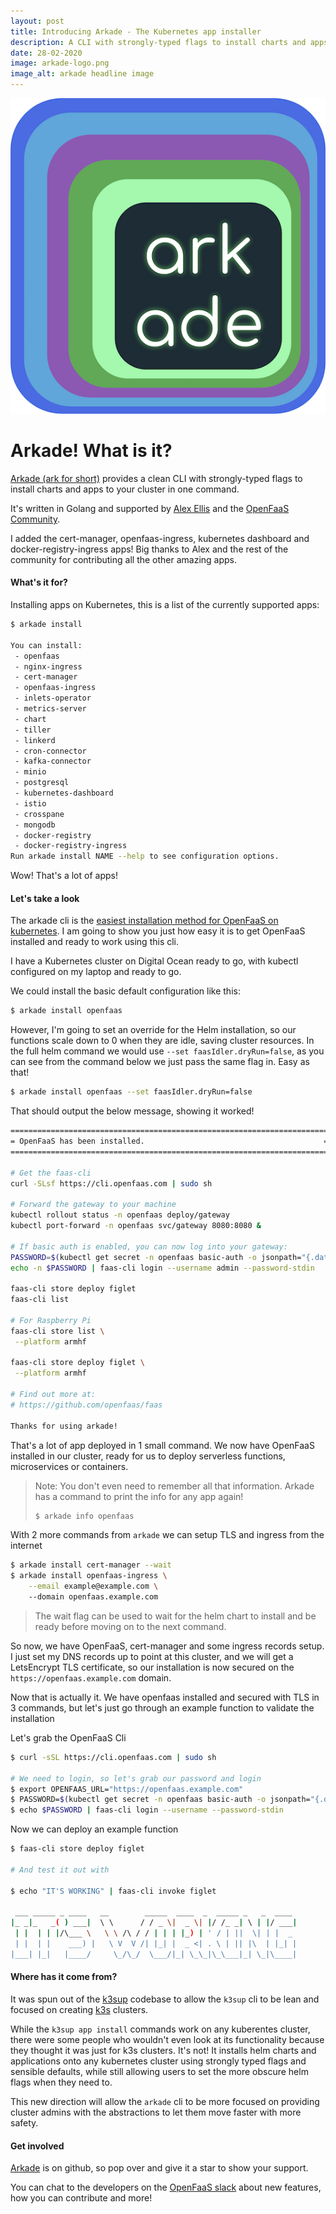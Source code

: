 ```yaml
---
layout: post
title: Introducing Arkade - The Kubernetes app installer
description: A CLI with strongly-typed flags to install charts and apps to your cluster in one command.
date: 28-02-2020
image: arkade-logo.png
image_alt: arkade headline image
---
```



![arkade logo](/images/arkade-logo.png)


# Arkade! What is it?

[Arkade (ark for short)](https://get-arkade.dev) provides a clean CLI with strongly-typed flags to install charts and apps to your cluster in one command.

It's written in Golang and supported by [Alex Ellis](https://twitter.com/alexellisuk) and the [OpenFaaS Community](https://www.openfaas.com/).

I added the cert-manager, openfaas-ingress, kubernetes dashboard and docker-registry-ingress apps! Big thanks to Alex 
and the rest of the community for contributing all the other amazing apps.

#### What's it for?
Installing apps on Kubernetes, this is a list of the currently supported apps:

```sh 
$ arkade install 

You can install: 
 - openfaas
 - nginx-ingress
 - cert-manager
 - openfaas-ingress
 - inlets-operator
 - metrics-server
 - chart
 - tiller
 - linkerd
 - cron-connector
 - kafka-connector
 - minio
 - postgresql
 - kubernetes-dashboard
 - istio
 - crosspane
 - mongodb
 - docker-registry
 - docker-registry-ingress
Run arkade install NAME --help to see configuration options.

```

Wow! That's a lot of apps! 

#### Let's take a look 
The arkade cli is the [easiest installation method for OpenFaaS on kubernetes](https://docs.openfaas.com/deployment/kubernetes/#a-deploy-with-arkade-fastest-option).
I am going to show you just how easy it is to get OpenFaaS installed and ready to work using this cli. 
 
I have a Kubernetes cluster on Digital Ocean ready to go, with kubectl configured on my laptop and ready to go.

We could install the basic default configuration like this:
```sh 
$ arkade install openfaas
```


However, I'm going to set an override for the Helm installation, so our functions scale down to 0 when they are idle, saving 
cluster resources. In the full helm command we would use `--set faasIdler.dryRun=false`, as you can see from the command below
we just pass the same flag in. Easy as that!

```sh 
$ arkade install openfaas --set faasIdler.dryRun=false
```

That should output the below message, showing it worked! 
```sh 
=======================================================================
= OpenFaaS has been installed.                                        =
=======================================================================

# Get the faas-cli
curl -SLsf https://cli.openfaas.com | sudo sh

# Forward the gateway to your machine
kubectl rollout status -n openfaas deploy/gateway
kubectl port-forward -n openfaas svc/gateway 8080:8080 &

# If basic auth is enabled, you can now log into your gateway:
PASSWORD=$(kubectl get secret -n openfaas basic-auth -o jsonpath="{.data.basic-auth-password}" | base64 --decode; echo)
echo -n $PASSWORD | faas-cli login --username admin --password-stdin

faas-cli store deploy figlet
faas-cli list

# For Raspberry Pi
faas-cli store list \
 --platform armhf

faas-cli store deploy figlet \
 --platform armhf

# Find out more at:
# https://github.com/openfaas/faas

Thanks for using arkade!

```


That's a lot of app deployed in 1 small command. We now have OpenFaaS installed in our cluster, ready for us to deploy serverless functions, microservices or containers.

> Note: You don't even need to remember all that information. Arkade has a command to print the info for any app again!
> ```sh 
> $ arkade info openfaas
> ```


With 2 more commands from `arkade` we can setup TLS and ingress from the internet

```sh 
$ arkade install cert-manager --wait
$ arkade install openfaas-ingress \
    --email example@example.com \ 
    --domain openfaas.example.com

```
> The wait flag can be used to wait for the helm chart to install and be ready before moving on to the next command.

So now, we have OpenFaaS, cert-manager and some ingress records setup. I just set my DNS records up to point at this 
cluster, and we will get a LetsEncrypt TLS certificate, so our installation is now secured on the 
`https://openfaas.example.com` domain.

Now that is actually it. We have openfaas installed and secured with TLS in 3 commands, but let's just go through an example
function to validate the installation

Let's grab the OpenFaaS Cli

```sh
$ curl -sSL https://cli.openfaas.com | sudo sh

# We need to login, so let's grab our password and login
$ export OPENFAAS_URL="https://openfaas.example.com"
$ PASSWORD=$(kubectl get secret -n openfaas basic-auth -o jsonpath="{.data.basic-auth-password}" | base64 --decode; echo)
$ echo $PASSWORD | faas-cli login --username --password-stdin
```

Now we can deploy an example function

```sh 
$ faas-cli store deploy figlet

# And test it out with

$ echo "IT'S WORKING" | faas-cli invoke figlet

 ___ _____ _ ____   __        _____  ____  _  _____ _   _  ____ 
|_ _|_   _( ) ___|  \ \      / / _ \|  _ \| |/ /_ _| \ | |/ ___|
 | |  | | |/\___ \   \ \ /\ / / | | | |_) | ' / | ||  \| | |  _ 
 | |  | |    ___) |   \ V  V /| |_| |  _ <| . \ | || |\  | |_| |
|___| |_|   |____/     \_/\_/  \___/|_| \_\_|\_\___|_| \_|\____|

```

#### Where has it come from?

It was spun out of the [k3sup](https://github.com/alexellis/k3sup) codebase to allow the `k3sup` cli to be lean and focused
on creating [k3s](https://k3s.io/) clusters.

While the `k3sup app install` commands work on any kuberentes cluster, there were some people who wouldn't even look at 
its functionality because they thought it was just for k3s clusters. It's not! It installs helm charts and applications
onto any kubernetes cluster using strongly typed flags and sensible defaults, while still allowing users to set the more
obscure helm flags when they need to.

This new direction will allow the `arkade` cli to be more focused on providing cluster admins with the abstractions to 
let them move faster with more safety. 

#### Get involved

[Arkade](https://github.com/alexellis/arkade) is on github, so pop over and give it a star to show your support. 

You can chat to the developers on the [OpenFaaS slack](https://docs.openfaas.com/community/#slack-workspace) about new 
features, how you can contribute and more!